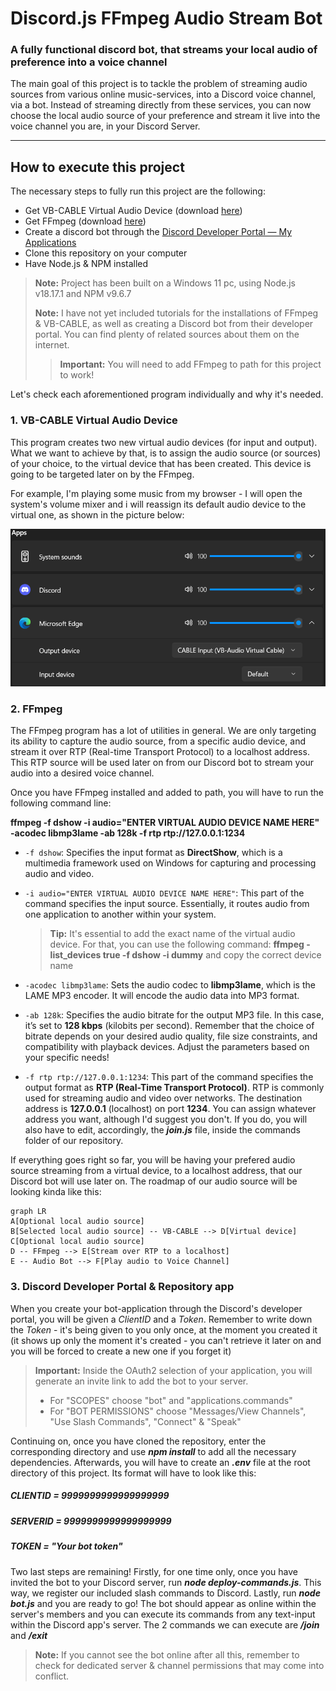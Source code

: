 # Discord.js FFmpeg Audio Stream Bot

### A fully functional discord bot, that streams your local audio of preference into a voice channel

The main goal of this project is to tackle the problem of streaming audio sources from various online music-services, into a Discord voice channel, via a bot. Instead of streaming directly from these services, you can now choose the local audio source of your preference and stream it live into the voice channel you are, in your Discord Server.

---

## How to execute this project

The necessary steps to fully run this project are the following:

- Get VB-CABLE Virtual Audio Device (download [here](https://vb-audio.com/Cable/))
- Get FFmpeg (download [here](https://ffmpeg.org/download.html))
- Create a discord bot through the [Discord Developer Portal — My Applications](https://discord.com/developers/applications)
- Clone this repository on your computer
- Have Node.js & NPM installed

> **Note:** Project has been built on a Windows 11 pc, using Node.js v18.17.1 and NPM v9.6.7
> 
> **Note:** I have not yet included tutorials for the installations of FFmpeg & VB-CABLE, as well as creating a Discord bot from their developer portal. You can find plenty of related sources about them on the internet.
> 
> > **Important:** You will need to add FFmpeg to path for this project to work!



Let's check each aforementioned program individually and why it's needed.

### 1.  VB-CABLE Virtual Audio Device
This program creates two new virtual audio devices (for input and output). What we want to achieve by that, is to assign the audio source (or sources) of your choice, to the virtual device that has been created. This device is going to be targeted later on by the FFmpeg.

For example, I'm playing some music from my browser - I will open the system's volume mixer and i will reassign its default audio device to the virtual one, as shown in the picture below:

<img  src='./readme-images/VBCable-device-example.png'>

### 2. FFmpeg
The FFmpeg program has a lot of utilities in general. We are only targeting its ability to capture the audio source, from a specific audio device, and stream it over RTP (Real-time Transport Protocol) to a localhost address. This RTP source will be used later on from our Discord bot to stream your audio into a desired voice channel.

Once you have FFmpeg installed and added to path, you will have to run the following command line:

**ffmpeg -f dshow -i audio="ENTER VIRTUAL AUDIO DEVICE NAME HERE" -acodec libmp3lame -ab 128k -f rtp rtp://127.0.0.1:1234**

- `-f dshow`: Specifies the input format as  **DirectShow**, which is a multimedia framework used on Windows for capturing and processing audio and video.
    
- `-i audio="ENTER VIRTUAL AUDIO DEVICE NAME HERE"`: This part of the command specifies the input source. Essentially, it routes audio from one application to another within your system.
    
    > **Tip:** It's essential to add the exact name of the virtual audio device. For that, you can use the following command:
     **ffmpeg -list_devices true -f dshow -i dummy**
     and copy the correct device name


- `-acodec libmp3lame`: Sets the audio codec to  **libmp3lame**, which is the LAME MP3 encoder. It will encode the audio data into MP3 format.
    
-  `-ab 128k`: Specifies the audio bitrate for the output MP3 file. In this case, it’s set to  **128 kbps** (kilobits per second). Remember that the choice of bitrate depends on your desired audio quality, file size constraints, and compatibility with playback devices. Adjust the parameters based on your specific needs!
    
-  `-f rtp rtp://127.0.0.1:1234`: This part of the command specifies the output format as  **RTP (Real-Time Transport Protocol)**. RTP is commonly used for streaming audio and video over networks. The destination address is  **127.0.0.1**  (localhost) on port  **1234**. You can assign whatever address you want, although I'd suggest you don't. If you do, you will also have to edit, accordingly, the ***join.js*** file, inside the commands folder of our repository.

If everything goes right so far, you will be having your prefered audio source streaming from a virtual device, to a localhost address, that our Discord bot will use later on. The roadmap of our audio source will be looking kinda like this:

```mermaid
graph LR
A[Optional local audio source]
B[Selected local audio source] -- VB-CABLE --> D[Virtual device]
C[Optional local audio source]
D -- FFmpeg --> E[Stream over RTP to a localhost]
E -- Audio Bot --> F[Play audio to Voice Channel]
```

### 3. Discord Developer Portal & Repository app

When you create your bot-application through the Discord's developer portal, you will be given a *ClientID* and a *Token*. Remember to write down the *Token* - it's being given to you only once, at the moment you created it (it shows up only the moment it's created - you can't retrieve it later on and you will be forced to create a new one if you forget it)
>**Important:** Inside the OAuth2 selection of your application, you will generate an invite link to add the bot to your server. 
> - For "SCOPES" choose "bot" and "applications.commands"
> - For "BOT PERMISSIONS" choose "Messages/View Channels", "Use Slash Commands", "Connect" & "Speak"

Continuing on, once you have cloned the repository, enter the corresponding directory and use ***npm install*** to add all the necessary dependencies. Afterwards, you will have to create an ***.env*** file at the root directory of this project. Its format will have to look like this:
##### CLIENTID = 9999999999999999999
##### SERVERID = 9999999999999999999
##### TOKEN = "Your bot token"

Two last steps are remaining! 
Firstly, for one time only, once you have invited the bot to your Discord server, run ***node deploy-commands.js***. This way, we register our included slash commands to Discord.
Lastly, run ***node bot.js*** and you are ready to go! The bot should appear as online within the server's members and you can execute its commands from any text-input within the Discord app's server. The 2 commands we can execute are ***/join*** and ***/exit***

> **Note:** If you cannot see the bot online after all this, remember to check for dedicated server & channel permissions that may come into conflict.
